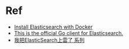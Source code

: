# Ref
- [Install Elasticsearch with Docker](https://www.elastic.co/guide/en/elasticsearch/reference/7.5/docker.html)
- [This is the official Go client for Elasticsearch.](https://www.elastic.co/guide/en/elasticsearch/client/go-api/current/overview.html)
- [我把ElasticSearch上雲了 系列](https://ithelp.ithome.com.tw/users/20130639/ironman/3747)
